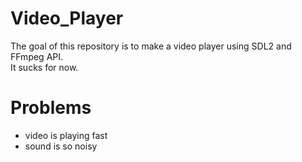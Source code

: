 # Video_Player
The goal of this repository is to make a video player using SDL2 and FFmpeg API.\
It sucks for now.
# Problems
- video is playing fast
- sound is so noisy
